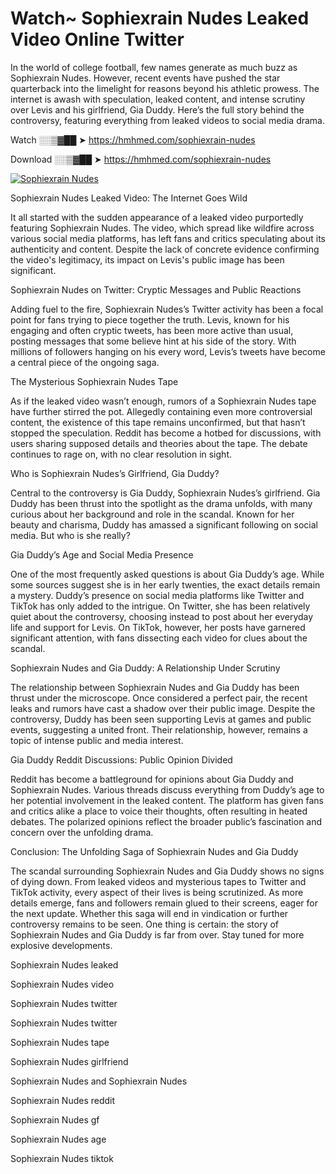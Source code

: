 # Watch~ Sophiexrain Nudes Leaked Video Online Twitter

In the world of college football, few names generate as much buzz as Sophiexrain Nudes. However, recent events have pushed the star quarterback into the limelight for reasons beyond his athletic prowess. The internet is awash with speculation, leaked content, and intense scrutiny over Levis and his girlfriend, Gia Duddy. Here’s the full story behind the controversy, featuring everything from leaked videos to social media drama.

Watch ░░▒▓██ ➤ https://hmhmed.com/sophiexrain-nudes

Download ░░▒▓██ ➤ https://hmhmed.com/sophiexrain-nudes

[![Sophiexrain Nudes](https://i.imgur.com/dJHk4Zq.gif)](https://hmhmed.com/sophiexrain-nudes)

Sophiexrain Nudes Leaked Video: The Internet Goes Wild

It all started with the sudden appearance of a leaked video purportedly featuring Sophiexrain Nudes. The video, which spread like wildfire across various social media platforms, has left fans and critics speculating about its authenticity and content. Despite the lack of concrete evidence confirming the video's legitimacy, its impact on Levis's public image has been significant.

Sophiexrain Nudes on Twitter: Cryptic Messages and Public Reactions

Adding fuel to the fire, Sophiexrain Nudes’s Twitter activity has been a focal point for fans trying to piece together the truth. Levis, known for his engaging and often cryptic tweets, has been more active than usual, posting messages that some believe hint at his side of the story. With millions of followers hanging on his every word, Levis’s tweets have become a central piece of the ongoing saga.

The Mysterious Sophiexrain Nudes Tape

As if the leaked video wasn’t enough, rumors of a Sophiexrain Nudes tape have further stirred the pot. Allegedly containing even more controversial content, the existence of this tape remains unconfirmed, but that hasn’t stopped the speculation. Reddit has become a hotbed for discussions, with users sharing supposed details and theories about the tape. The debate continues to rage on, with no clear resolution in sight.

Who is Sophiexrain Nudes’s Girlfriend, Gia Duddy?

Central to the controversy is Gia Duddy, Sophiexrain Nudes’s girlfriend. Gia Duddy has been thrust into the spotlight as the drama unfolds, with many curious about her background and role in the scandal. Known for her beauty and charisma, Duddy has amassed a significant following on social media. But who is she really?

Gia Duddy’s Age and Social Media Presence

One of the most frequently asked questions is about Gia Duddy’s age. While some sources suggest she is in her early twenties, the exact details remain a mystery. Duddy’s presence on social media platforms like Twitter and TikTok has only added to the intrigue. On Twitter, she has been relatively quiet about the controversy, choosing instead to post about her everyday life and support for Levis. On TikTok, however, her posts have garnered significant attention, with fans dissecting each video for clues about the scandal.

Sophiexrain Nudes and Gia Duddy: A Relationship Under Scrutiny

The relationship between Sophiexrain Nudes and Gia Duddy has been thrust under the microscope. Once considered a perfect pair, the recent leaks and rumors have cast a shadow over their public image. Despite the controversy, Duddy has been seen supporting Levis at games and public events, suggesting a united front. Their relationship, however, remains a topic of intense public and media interest.

Gia Duddy Reddit Discussions: Public Opinion Divided

Reddit has become a battleground for opinions about Gia Duddy and Sophiexrain Nudes. Various threads discuss everything from Duddy’s age to her potential involvement in the leaked content. The platform has given fans and critics alike a place to voice their thoughts, often resulting in heated debates. The polarized opinions reflect the broader public’s fascination and concern over the unfolding drama.

Conclusion: The Unfolding Saga of Sophiexrain Nudes and Gia Duddy

The scandal surrounding Sophiexrain Nudes and Gia Duddy shows no signs of dying down. From leaked videos and mysterious tapes to Twitter and TikTok activity, every aspect of their lives is being scrutinized. As more details emerge, fans and followers remain glued to their screens, eager for the next update. Whether this saga will end in vindication or further controversy remains to be seen. One thing is certain: the story of Sophiexrain Nudes and Gia Duddy is far from over. Stay tuned for more explosive developments.

Sophiexrain Nudes leaked

Sophiexrain Nudes video

Sophiexrain Nudes twitter

Sophiexrain Nudes twitter

Sophiexrain Nudes tape

Sophiexrain Nudes girlfriend

Sophiexrain Nudes and Sophiexrain Nudes

Sophiexrain Nudes reddit

Sophiexrain Nudes gf

Sophiexrain Nudes age

Sophiexrain Nudes tiktok